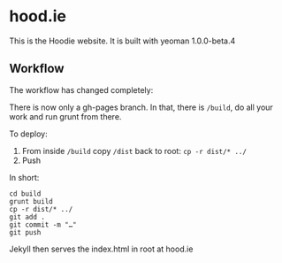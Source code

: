 hood.ie
=======

This is the Hoodie website. It is built with yeoman 1.0.0-beta.4

Workflow
--------

The workflow has changed completely:

There is now only a gh-pages branch. In that, there is `/build`, do all your work and run grunt from there.

To deploy:
1. From inside `/build` copy `/dist` back to root: `cp -r dist/* ../`
2. Push

In short: 

````
cd build
grunt build
cp -r dist/* ../
git add .
git commit -m "…"
git push
````

Jekyll then serves the index.html in root at hood.ie
